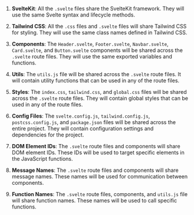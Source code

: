 1. **SvelteKit**: All the `.svelte` files share the SvelteKit framework. They will use the same Svelte syntax and lifecycle methods.

2. **Tailwind CSS**: All the `.css` files and `.svelte` files will share Tailwind CSS for styling. They will use the same class names defined in Tailwind CSS.

3. **Components**: The `Header.svelte`, `Footer.svelte`, `Navbar.svelte`, `Card.svelte`, and `Button.svelte` components will be shared across the `.svelte` route files. They will use the same exported variables and functions.

4. **Utils**: The `utils.js` file will be shared across the `.svelte` route files. It will contain utility functions that can be used in any of the route files.

5. **Styles**: The `index.css`, `tailwind.css`, and `global.css` files will be shared across the `.svelte` route files. They will contain global styles that can be used in any of the route files.

6. **Config Files**: The `svelte.config.js`, `tailwind.config.js`, `postcss.config.js`, and `package.json` files will be shared across the entire project. They will contain configuration settings and dependencies for the project.

7. **DOM Element IDs**: The `.svelte` route files and components will share DOM element IDs. These IDs will be used to target specific elements in the JavaScript functions.

8. **Message Names**: The `.svelte` route files and components will share message names. These names will be used for communication between components.

9. **Function Names**: The `.svelte` route files, components, and `utils.js` file will share function names. These names will be used to call specific functions.